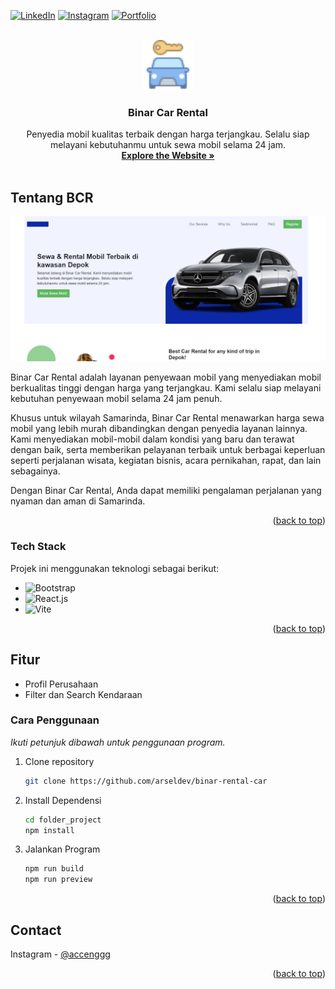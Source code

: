 <a name="readme-top" id="readme-top"></a>

[![LinkedIn][linkedin-shield]][linkedin-url]
[![Instagram][Instagram-shield]][instagram-url]
[![Portfolio][portfolio-shield]][portfolio-url]

<!-- PROJECT LOGO -->
<br />
<div align="center">
  <a href="#">
    <img src="./public/images/rental-car.png" alt="Logo" width="80" height="80">
  </a>

  <h3 align="center">Binar Car Rental</h3>

  <p align="center">
    Penyedia mobil kualitas terbaik dengan harga terjangkau. Selalu siap melayani kebutuhanmu untuk sewa mobil selama 24 jam.
    <br />
    <a href="https://cars-managements.vercel.app/" target="_blank"><strong>Explore the Website »</strong></a>
    <br />
    <br />
    <!-- <a href="https://github.com/othneildrew/Best-README-Template">View Demo</a>
    ·
    <a href="https://github.com/othneildrew/Best-README-Template/issues">Report Bug</a>
    ·
    <a href="https://github.com/othneildrew/Best-README-Template/issues">Request Feature</a> -->
  </p>
</div>

<!-- TABLE OF CONTENTS -->
<!-- <details>
  <summary>Table of Contents</summary>
  <ol>
    <li>
      <a href="#about-the-project">About The Project</a>
      <ul>
        <li><a href="#built-with">Built With</a></li>
      </ul>
    </li>
    <li>
      <a href="#getting-started">Getting Started</a>
      <ul>
        <li><a href="#prerequisites">Prerequisites</a></li>
        <li><a href="#installation">Installation</a></li>
      </ul>
    </li>
    <li><a href="#usage">Usage</a></li>
    <li><a href="#roadmap">Roadmap</a></li>
    <li><a href="#contributing">Contributing</a></li>
    <li><a href="#license">License</a></li>
    <li><a href="#contact">Contact</a></li>
    <li><a href="#acknowledgments">Acknowledgments</a></li>
  </ol>
</details> -->

<!-- ABOUT THE PROJECT -->

## Tentang BCR

[![Product Name Screen Shot][product-screenshot]](https://cars-managements.vercel.app/cars/)

Binar Car Rental adalah layanan penyewaan mobil yang menyediakan mobil berkualitas tinggi dengan harga yang terjangkau. Kami selalu siap melayani kebutuhan penyewaan mobil selama 24 jam penuh.

Khusus untuk wilayah Samarinda, Binar Car Rental menawarkan harga sewa mobil yang lebih murah dibandingkan dengan penyedia layanan lainnya. Kami menyediakan mobil-mobil dalam kondisi yang baru dan terawat dengan baik, serta memberikan pelayanan terbaik untuk berbagai keperluan seperti perjalanan wisata, kegiatan bisnis, acara pernikahan, rapat, dan lain sebagainya.

Dengan Binar Car Rental, Anda dapat memiliki pengalaman perjalanan yang nyaman dan aman di Samarinda.

<p align="right">(<a href="#readme-top">back to top</a>)</p>

### Tech Stack

Projek ini menggunakan teknologi sebagai berikut:

- ![Bootstrap][Bootstrap]
- ![React.js][React.js]
- ![Vite][Vite]

<p align="right">(<a href="#readme-top">back to top</a>)</p>

<!-- GETTING STARTED -->

## Fitur

- Profil Perusahaan
- Filter dan Search Kendaraan

### Cara Penggunaan

_Ikuti petunjuk dibawah untuk penggunaan program._

1. Clone repository
   ```sh
   git clone https://github.com/arseldev/binar-rental-car
   ```
2. Install Dependensi
   ```sh
   cd folder_project
   npm install
   ```
3. Jalankan Program
   ```sh
   npm run build
   npm run preview
   ```

<p align="right">(<a href="#readme-top">back to top</a>)</p>

## Contact

Instagram - [@accenggg](https://instagram.com/accenggg)

<p align="right">(<a href="#readme-top">back to top</a>)</p>

<!-- ACKNOWLEDGMENTS -->

<!-- ## Acknowledgments

Use this space to list resources you find helpful and would like to give credit to. I've included a few of my favorites to kick things off!

- [Choose an Open Source License](https://choosealicense.com)
- [GitHub Emoji Cheat Sheet](https://www.webpagefx.com/tools/emoji-cheat-sheet)
- [Malven's Flexbox Cheatsheet](https://flexbox.malven.co/)
- [Malven's Grid Cheatsheet](https://grid.malven.co/)
- [Img Shields](https://shields.io)
- [GitHub Pages](https://pages.github.com)
- [Font Awesome](https://fontawesome.com)
- [React Icons](https://react-icons.github.io/react-icons/search)

<p align="right">(<a href="#readme-top">back to top</a>)</p> -->

<!-- MARKDOWN LINKS & IMAGES -->
<!-- https://www.markdownguide.org/basic-syntax/#reference-style-links -->

[instagram-shield]: https://img.shields.io/badge/Instagram-E4405F?style=for-the-badge&logo=instagram&logoColor=white
[instagram-url]: https://www.instagram.com/accenggg
[portfolio-shield]: https://img.shields.io/badge/Portfolio-255E63?style=for-the-badge&logo=About.me&logoColor=white
[portfolio-url]: https://michaelarselius.com/
[stars-shield]: https://img.shields.io/github/stars/othneildrew/Best-README-Template.svg?style=for-the-badge
[stars-url]: https://github.com/othneildrew/Best-README-Template/stargazers
[issues-shield]: https://img.shields.io/github/issues/othneildrew/Best-README-Template.svg?style=for-the-badge
[issues-url]: https://github.com/othneildrew/Best-README-Template/issues
[license-shield]: https://img.shields.io/github/license/othneildrew/Best-README-Template.svg?style=for-the-badge
[license-url]: https://github.com/othneildrew/Best-README-Template/blob/master/LICENSE.txt
[linkedin-shield]: https://img.shields.io/badge/-LinkedIn-black.svg?style=for-the-badge&logo=linkedin&colorB=555
[linkedin-url]: https://www.linkedin.com/in/michael-arselius-pamasi-240aa1278/
[product-screenshot]: /public/images/preview-binar.png
[Next-url]: https://nextjs.org/
[React.js]: https://img.shields.io/badge/React-20232A?style=for-the-badge&logo=react&logoColor=61DAFB
[React-url]: https://reactjs.org/
[Html]: https://img.shields.io/badge/HTML5-E34F26?style=for-the-badge&logo=html5&logoColor=white
[Css]: https://img.shields.io/badge/CSS3-1572B6?style=for-the-badge&logo=css3&logoColor=white
[Bootstrap]: https://img.shields.io/badge/Bootstrap-563D7C?style=for-the-badge&logo=bootstrap&logoColor=white
[Vite]: https://img.shields.io/badge/Vite-B73BFE?style=for-the-badge&logo=vite&logoColor=FFD62E
[Vue.js]: https://img.shields.io/badge/Vue.js-35495E?style=for-the-badge&logo=vuedotjs&logoColor=4FC08D
[Vue-url]: https://vuejs.org/
[Angular.io]: https://img.shields.io/badge/Angular-DD0031?style=for-the-badge&logo=angular&logoColor=white
[Angular-url]: https://angular.io/
[Svelte.dev]: https://img.shields.io/badge/Svelte-4A4A55?style=for-the-badge&logo=svelte&logoColor=FF3E00
[Svelte-url]: https://svelte.dev/
[Laravel.com]: https://img.shields.io/badge/Laravel-FF2D20?style=for-the-badge&logo=laravel&logoColor=white
[Laravel-url]: https://laravel.com
[Bootstrap.com]: https://img.shields.io/badge/Bootstrap-563D7C?style=for-the-badge&logo=bootstrap&logoColor=white
[Bootstrap-url]: https://getbootstrap.com
[JQuery.com]: https://img.shields.io/badge/jQuery-0769AD?style=for-the-badge&logo=jquery&logoColor=white
[JQuery-url]: https://jquery.com
